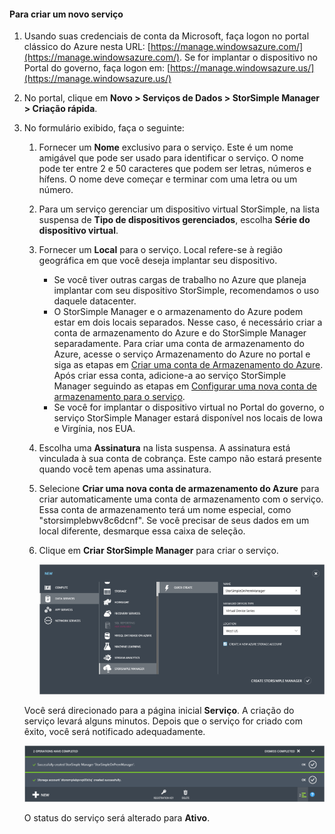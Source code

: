 #### Para criar um novo serviço
1. Usando suas credenciais de conta da Microsoft, faça logon no portal clássico do Azure nesta URL: [https://manage.windowsazure.com/](https://manage.windowsazure.com/). Se for implantar o dispositivo no Portal do governo, faça logon em: [https://manage.windowsazure.us/](https://manage.windowsazure.us/)
2. No portal, clique em **Novo > Serviços de Dados > StorSimple Manager > Criação rápida**.
3. No formulário exibido, faça o seguinte:
   
   1. Fornecer um **Nome** exclusivo para o serviço. Este é um nome amigável que pode ser usado para identificar o serviço. O nome pode ter entre 2 e 50 caracteres que podem ser letras, números e hífens. O nome deve começar e terminar com uma letra ou um número.
   2. Para um serviço gerenciar um dispositivo virtual StorSimple, na lista suspensa de **Tipo de dispositivos gerenciados**, escolha **Série do dispositivo virtual**.
   3. Fornecer um **Local** para o serviço. Local refere-se à região geográfica em que você deseja implantar seu dispositivo.
      
      * Se você tiver outras cargas de trabalho no Azure que planeja implantar com seu dispositivo StorSimple, recomendamos o uso daquele datacenter.
      * O StorSimple Manager e o armazenamento do Azure podem estar em dois locais separados. Nesse caso, é necessário criar a conta de armazenamento do Azure e do StorSimple Manager separadamente. Para criar uma conta de armazenamento do Azure, acesse o serviço Armazenamento do Azure no portal e siga as etapas em [Criar uma conta de Armazenamento do Azure](../articles/storage/storage-create-storage-account.md#create-a-storage-account). Após criar essa conta, adicione-a ao serviço StorSimple Manager seguindo as etapas em [Configurar uma nova conta de armazenamento para o serviço](#optional-step-configure-a-new-storage-account-for-the-service).
      * Se você for implantar o dispositivo virtual no Portal do governo, o serviço StorSimple Manager estará disponível nos locais de Iowa e Virgínia, nos EUA.
   4. Escolha uma **Assinatura** na lista suspensa. A assinatura está vinculada à sua conta de cobrança. Este campo não estará presente quando você tem apenas uma assinatura.
   5. Selecione **Criar uma nova conta de armazenamento do Azure** para criar automaticamente uma conta de armazenamento com o serviço. Essa conta de armazenamento terá um nome especial, como "storsimplebwv8c6dcnf". Se você precisar de seus dados em um local diferente, desmarque essa caixa de seleção.
   6. Clique em **Criar StorSimple Manager** para criar o serviço.
      
      ![](./media/storsimple-ova-create-new-service/image1m-include.png)
   
   Você será direcionado para a página inicial **Serviço**. A criação do serviço levará alguns minutos. Depois que o serviço for criado com êxito, você será notificado adequadamente.
   
   ![](./media/storsimple-ova-create-new-service/image2-include.png)
   
   O status do serviço será alterado para **Ativo**.

<!---HONumber=AcomDC_0316_2016-->